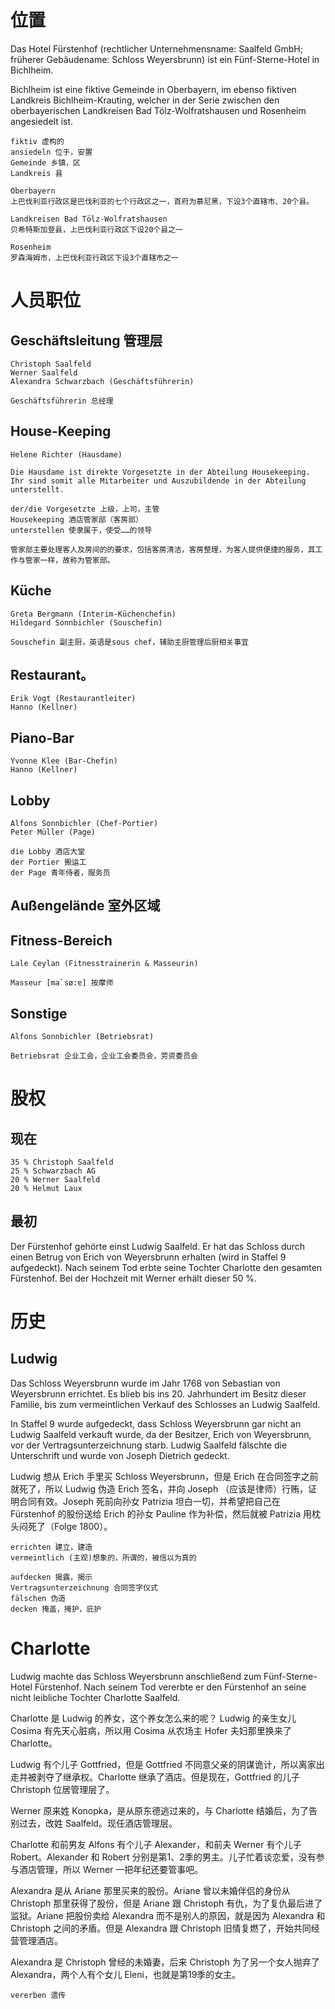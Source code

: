 # 位置
Das Hotel Fürstenhof (rechtlicher Unternehmensname: Saalfeld GmbH; früherer Gebäudename: Schloss Weyersbrunn) ist ein Fünf-Sterne-Hotel in Bichlheim.

Bichlheim ist eine fiktive Gemeinde in Oberbayern, im ebenso fiktiven Landkreis Bichlheim-Krauting, welcher in der Serie zwischen den oberbayerischen Landkreisen Bad Tölz-Wolfratshausen und Rosenheim angesiedelt ist.

`````
fiktiv 虚构的
ansiedeln 位于，安置
Gemeinde 乡镇，区
Landkreis 县

Oberbayern
上巴伐利亚行政区是巴伐利亚的七个行政区之一，首府为慕尼黑，下设3个直辖市、20个县。

Landkreisen Bad Tölz-Wolfratshausen
贝希特斯加登县，上巴伐利亚行政区下设20个县之一

Rosenheim
罗森海姆市，上巴伐利亚行政区下设3个直辖市之一
`````

# 人员职位
## Geschäftsleitung 管理层
`````
Christoph Saalfeld
Werner Saalfeld
Alexandra Schwarzbach (Geschäftsführerin)

Geschäftsführerin 总经理
`````

## House-Keeping
`````
Helene Richter (Hausdame)

Die Hausdame ist direkte Vorgesetzte in der Abteilung Housekeeping. Ihr sind somit alle Mitarbeiter und Auszubildende in der Abteilung unterstellt.

der/die Vorgesetzte 上级，上司，主管
Housekeeping 酒店管家部（客房部）
unterstellen 使隶属于，使受……的领导

管家部主要处理客人及房间的的要求，包括客房清洁，客房整理，为客人提供便捷的服务，其工作与管家一样，故称为管家部。
`````

## Küche
`````
Greta Bergmann (Interim-Küchenchefin)
Hildegard Sonnbichler (Souschefin)

Souschefin 副主厨，英语是sous chef，辅助主厨管理后厨相关事宜
`````

## Restaurant。
`````
Erik Vogt (Restaurantleiter)
Hanno (Kellner)
`````

## Piano-Bar
`````
Yvonne Klee (Bar-Chefin)
Hanno (Kellner)
`````

## Lobby
`````
Alfons Sonnbichler (Chef-Portier)
Peter Müller (Page)

die Lobby 酒店大堂
der Portier 搬运工
der Page 青年侍者，服务员
`````

## Außengelände 室外区域
## Fitness-Bereich
`````
Lale Ceylan (Fitnesstrainerin & Masseurin)

Masseur [ma`sø:ɐ] 按摩师
`````

## Sonstige
`````
Alfons Sonnbichler (Betriebsrat)

Betriebsrat 企业工会，企业工会委员会，劳资委员会
`````

# 股权
## 现在
`````
35 % Christoph Saalfeld
25 % Schwarzbach AG
20 % Werner Saalfeld
20 % Helmut Laux
`````

## 最初
Der Fürstenhof gehörte einst Ludwig Saalfeld. Er hat das Schloss durch einen Betrug von Erich von Weyersbrunn erhalten (wird in Staffel 9 aufgedeckt). Nach seinem Tod erbte seine Tochter Charlotte den gesamten Fürstenhof. Bei der Hochzeit mit Werner erhält dieser 50 %.



# 历史
## Ludwig
Das Schloss Weyersbrunn wurde im Jahr 1768 von Sebastian von Weyersbrunn errichtet. Es blieb bis ins 20. Jahrhundert im Besitz dieser Familie, bis zum vermeintlichen Verkauf des Schlosses an Ludwig Saalfeld.

In Staffel 9 wurde aufgedeckt, dass Schloss Weyersbrunn gar nicht an Ludwig Saalfeld verkauft wurde, da der Besitzer, Erich von Weyersbrunn, vor der Vertragsunterzeichnung starb. Ludwig Saalfeld fälschte die Unterschrift und wurde von Joseph Dietrich gedeckt.

Ludwig 想从 Erich 手里买 Schloss Weyersbrunn，但是 Erich 在合同签字之前就死了，所以 Ludwig 伪造 Erich 签名，并向 Joseph （应该是律师）行贿，证明合同有效。Joseph 死前向孙女 Patrizia 坦白一切，并希望把自己在 Fürstenhof 的股份送给 Erich 的孙女 Pauline 作为补偿，然后就被 Patrizia 用枕头闷死了（Folge 1800）。

`````
errichten 建立，建造
vermeintlich (主观)想象的，所谓的，被信以为真的

aufdecken 揭露，揭示
Vertragsunterzeichnung 合同签字仪式
fälschen 伪造
decken 掩盖，掩护，庇护
`````

# Charlotte
Ludwig machte das Schloss Weyersbrunn anschließend zum Fünf-Sterne-Hotel Fürstenhof. Nach seinem Tod vererbte er den Fürstenhof an seine nicht leibliche Tochter Charlotte Saalfeld. 

Charlotte 是 Ludwig 的养女，这个养女怎么来的呢？ Ludwig 的亲生女儿 Cosima 有先天心脏病，所以用 Cosima 从农场主 Hofer 夫妇那里换来了 Charlotte。

Ludwig 有个儿子 Gottfried，但是 Gottfried 不同意父亲的阴谋诡计，所以离家出走并被剥夺了继承权。Charlotte 继承了酒店。但是现在，Gottfried 的儿子 Christoph 位居管理层了。

Werner 原来姓 Konopka，是从原东德逃过来的，与 Charlotte 结婚后，为了告别过去，改姓 Saalfeld。现任酒店管理层。

Charlotte 和前男友 Alfons 有个儿子 Alexander，和前夫 Werner 有个儿子 Robert。Alexander 和 Robert 分别是第1、2季的男主。儿子忙着谈恋爱，没有参与酒店管理，所以 Werner 一把年纪还要管事吧。

Alexandra 是从 Ariane 那里买来的股份。Ariane 曾以未婚伴侣的身份从 Christoph 那里获得了股份，但是 Ariane 跟 Christoph 有仇，为了复仇最后进了监狱。Ariane 把股份卖给 Alexandra 而不是别人的原因，就是因为 Alexandra 和 Christoph 之间的矛盾。但是 Alexandra 跟 Christoph 旧情复燃了，开始共同经营管理酒店。

Alexandra 是 Christoph 曾经的未婚妻，后来 Christoph 为了另一个女人抛弃了 Alexandra，两个人有个女儿 Eleni，也就是第19季的女主。

`````
vererben 遗传
`````